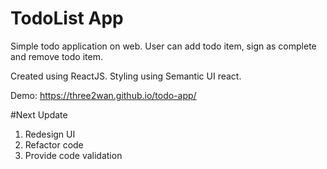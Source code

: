 TodoList App
============

Simple todo application on web. User can add todo item, sign as complete and remove todo item. 

Created using ReactJS. Styling using Semantic UI react.

Demo: https://three2wan.github.io/todo-app/

#Next Update

1. Redesign UI
2. Refactor code
3. Provide code validation
